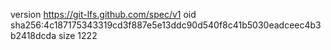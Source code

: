 version https://git-lfs.github.com/spec/v1
oid sha256:4c187175343319cd3f887e5e13ddc90d540f8c41b5030eadceec4b3b2418dcda
size 1222
